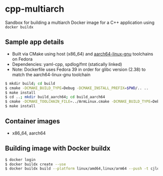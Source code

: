 # cpp-multiarch

Sandbox for building a multiarch Docker image for a C++ application using `docker buildx`

## Sample app details
- Built via CMake using host (x86_64) and [aarch64-linux-gnu](https://copr.fedorainfracloud.org/coprs/lantw44/aarch64-linux-gnu-toolchain/) toolchains on Fedora
- Dependencies: yaml-cpp, spdlog/fmt (statically linked)
- Note: Dockerfile uses Fedora 39 in order for glibc version (2.38) to match the aarch64-linux-gnu toolchain

```bash
$ mkdir build; cd build
$ cmake -DCMAKE_BUILD_TYPE=Debug -DCMAKE_INSTALL_PREFIX=$PWD/.. ..
$ make install
$ cd ..; mkdir build_aarch64; cd build_aarch64
$ cmake -DCMAKE_TOOLCHAIN_FILE=../ArmLinux.cmake -DCMAKE_BUILD_TYPE=Debug -DCMAKE_INSTAL_PREFIX=$PWD/.. .. 
$ make install
```

## Container images
- x86_64, aarch64

## Building image with Docker buildx

```bash
$ docker login
$ docker buildx create --use
$ docker buildx build --platform linux/amd64,linux/arm64 --push -t cjlove2024/multiarchtest:latest .
```
